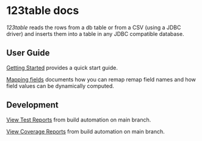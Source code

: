 # 123table docs

_123table_ reads the rows from a db table or from a CSV (using a JDBC driver)
and inserts them into a table in any JDBC compatible database.

## User Guide

[Getting Started](guide/getting-started/) provides a quick start guide.

[Mapping fields](guide/getting-started/mapper.html) documents how you can
remap remap field names and how field values can be dynamically computed. 

## Development

[View Test Reports](tests.html) from build automation on main branch.

[View Coverage Reports](coverage/) from build automation on main branch.